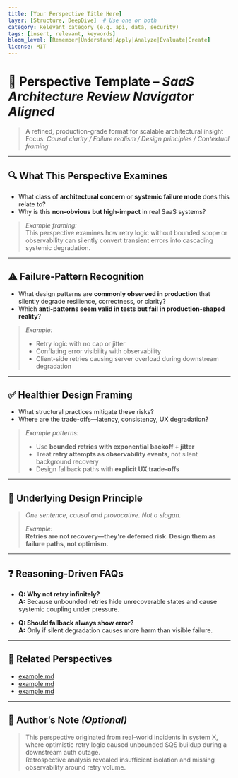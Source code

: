 ```yaml
---
title: [Your Perspective Title Here]
layer: [Structure, DeepDive]  # Use one or both
category: Relevant category (e.g. api, data, security)
tags: [insert, relevant, keywords]
bloom_level: [Remember|Understand|Apply|Analyze|Evaluate|Create]
license: MIT
---
```


# 📄 Perspective Template – *SaaS Architecture Review Navigator Aligned*

> A refined, production-grade format for scalable architectural insight  
> Focus: *Causal clarity / Failure realism / Design principles / Contextual framing*

---

## 🔍 What This Perspective Examines

- What class of **architectural concern** or **systemic failure mode** does this relate to?  
- Why is this **non-obvious but high-impact** in real SaaS systems?

> *Example framing:*  
> This perspective examines how retry logic without bounded scope or observability can silently convert transient errors into cascading systemic degradation.

---

## ⚠️ Failure-Pattern Recognition

- What design patterns are **commonly observed in production** that silently degrade resilience, correctness, or clarity?  
- Which **anti-patterns seem valid in tests but fail in production-shaped reality**?

> *Example:*
>
> - Retry logic with no cap or jitter  
> - Conflating error visibility with observability  
> - Client-side retries causing server overload during downstream degradation

---

## ✅ Healthier Design Framing

- What structural practices mitigate these risks?
- Where are the trade-offs—latency, consistency, UX degradation?

> *Example patterns:*
>
> - Use **bounded retries with exponential backoff + jitter**  
> - Treat **retry attempts as observability events**, not silent background recovery  
> - Design fallback paths with **explicit UX trade-offs**

---

## 🧠 Underlying Design Principle

> *One sentence, causal and provocative. Not a slogan.*
>
> *Example:*  
> **Retries are not recovery—they're deferred risk. Design them as failure paths, not optimism.**

---

## ❓ Reasoning-Driven FAQs

- **Q: Why not retry infinitely?**  
  **A:** Because unbounded retries hide unrecoverable states and cause systemic coupling under pressure.

- **Q: Should fallback always show error?**  
  **A:** Only if silent degradation causes more harm than visible failure.

---

## 🔗 Related Perspectives

- [example.md](categories/performance/api-response-latency.md)  
- [example.md](categories/async/external-failure-impact.md)  
- [example.md](categories/non-functional/logging-for-troubleshooting.md)

---

## 🧭 Author’s Note *(Optional)*

> This perspective originated from real-world incidents in system X, where optimistic retry logic caused unbounded SQS buildup during a downstream auth outage.  
> Retrospective analysis revealed insufficient isolation and missing observability around retry volume.
